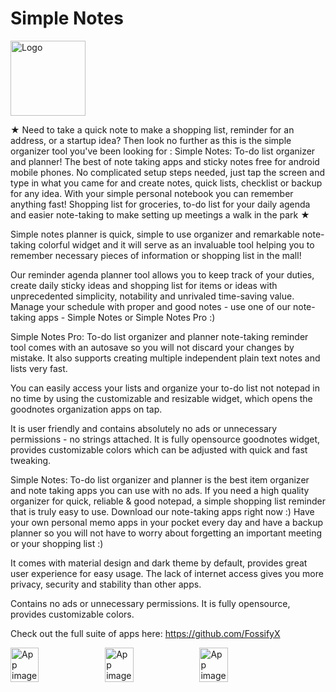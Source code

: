# Simple Notes
<img alt="Logo" src="graphics/icon.png" width="120" />

★ Need to take a quick note to make a shopping list, reminder for an address, or a startup idea? Then look no further as this is the simple organizer tool you've been looking for : Simple Notes: To-do list organizer and planner! The best of note taking apps and sticky notes free for android mobile phones. No complicated setup steps needed, just tap the screen and type in what you came for and create notes, quick lists, checklist or backup for any idea. With your simple personal notebook you can remember anything fast! Shopping list for groceries, to-do list for your daily agenda and easier note-taking to make setting up meetings a walk in the park  ★ 

Simple notes planner is quick, simple to use organizer and remarkable note-taking colorful widget and it will serve as an invaluable tool helping you to remember necessary pieces of information or shopping list in the mall!

Our reminder agenda planner tool allows you to keep track of your duties, create daily sticky ideas and shopping list for items or ideas with unprecedented simplicity, notability and unrivaled time-saving value. Manage your schedule with proper and good notes - use one of our note-taking apps - Simple Notes or Simple Notes Pro :)

Simple Notes Pro: To-do list organizer and planner note-taking reminder tool comes with an autosave so you will not discard your changes by mistake. It also supports creating multiple independent plain text notes and lists very fast.

You can easily access your lists and organize your to-do list not notepad in no time by using the customizable and resizable widget, which opens the goodnotes organization apps on tap.

It is user friendly and contains absolutely no ads or unnecessary permissions - no strings attached. It is fully opensource goodnotes widget, provides customizable colors which can be adjusted with quick and fast tweaking.

Simple Notes: To-do list organizer and planner is the best item organizer and note taking apps you can use with no ads. If you need a high quality organizer for quick, reliable & good notepad, a simple shopping list reminder that is truly easy to use. Download our note-taking  apps right now :) Have your own personal memo apps in your pocket every day and have a backup planner so you will not have to worry about forgetting an important meeting or your shopping list :)

It comes with material design and dark theme by default, provides great user experience for easy usage. The lack of internet access gives you more privacy, security and stability than other apps.

Contains no ads or unnecessary permissions. It is fully opensource, provides customizable colors.

Check out the full suite of apps here:
https://github.com/FossifyX

<div style="display:flex;">
<img alt="App image" src="fastlane/metadata/android/en-US/images/phoneScreenshots/1_en-US.jpeg" width="30%">
<img alt="App image" src="fastlane/metadata/android/en-US/images/phoneScreenshots/2_en-US.jpeg" width="30%">
<img alt="App image" src="fastlane/metadata/android/en-US/images/phoneScreenshots/3_en-US.jpeg" width="30%">
</div>
